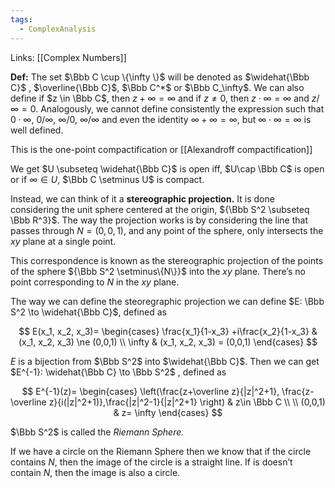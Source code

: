 ```yaml
---
tags:
  - ComplexAnalysis
---
```

Links: [[Complex Numbers]]

**Def:** The set $\Bbb C \cup \{\infty \}$ will be denoted as $\widehat{\Bbb C}$ , $\overline{\Bbb C}$, $\Bbb C^*$ or $\Bbb C_\infty$. We can also define if $z \in \Bbb C$, then ${z + \infty = \infty}$ and if $z \ne 0$, then $z \cdot \infty =\infty$ and $z/\infty =0$. Analogously, we cannot define consistently the expression such that $0\cdot \infty$, $0/\infty$, $\infty/0$, $\infty /\infty$ and even the identity ${\infty+\infty=\infty}$, but $\infty\cdot \infty= \infty$ is well defined.

This is the one-point compactification or [[Alexandroff compactification]]

We get $U \subseteq \widehat{\Bbb C}$ is open iff, $U\cap \Bbb C$ is open or if $\infty \in U$, $\Bbb C \setminus U$ is compact.    

Instead, we can think of it a **stereographic projection.** It is done considering the unit sphere centered at the origin, ${\Bbb S^2 \subseteq \Bbb R^3}$. The way the projection works is by considering the line that passes through $N = (0,0,1)$, and any point of the sphere, only intersects the $xy$ plane at a single point.

This correspondence is known as the stereographic projection of the points of the sphere ${\Bbb S^2 \setminus\{N\}}$ into the $xy$ plane. There’s no point corresponding to $N$ in the $xy$ plane.

The way we can define the steoregraphic projection we can define $E: \Bbb S^2 \to \widehat{\Bbb C}$, defined as

$$ E(x_1, x_2, x_3)= \begin{cases} \frac{x_1}{1-x_3} +i\frac{x_2}{1-x_3} & (x_1, x_2, x_3) \ne (0,0,1) \\ \infty & (x_1, x_2, x_3) = (0,0,1) \end{cases} $$

$E$ is a bijection from $\Bbb S^2$ into $\widehat{\Bbb C}$. Then we can get $E^{-1}: \widehat{\Bbb C} \to \Bbb S^2$ , defined as

$$ E^{-1}(z)= \begin{cases} \left(\frac{z+\overline z}{|z|^2+1}, \frac{z-\overline z}{i(|z|^2+1)},\frac{|z|^2-1}{|z|^2+1} \right) & z\in \Bbb C \\ \\ (0,0,1) & z= \infty \end{cases} $$

$\Bbb S^2$ is called the _Riemann Sphere._

If we have a circle on the Riemann Sphere then we know that if the circle contains $N$, then the image of the circle is a straight line. If is doesn’t contain $N$, then the image is also a circle.